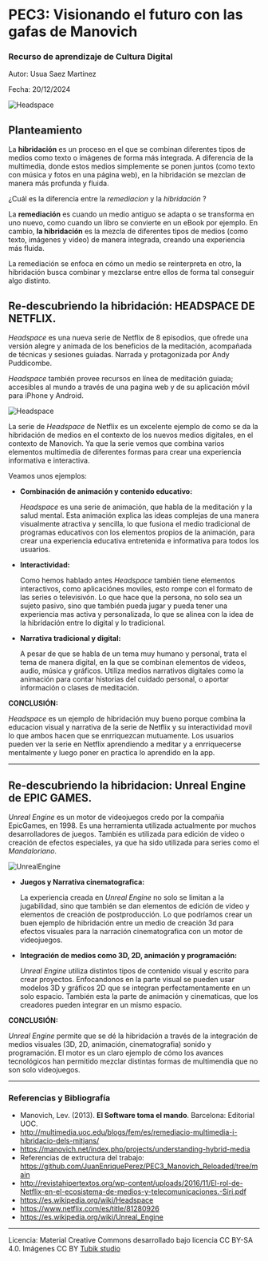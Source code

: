 # PEC3: Visionando el futuro con las gafas de Manovich 

### Recurso de aprendizaje de Cultura Digital 


Autor: Usua Saez Martinez

Fecha: 20/12/2024



![Headspace](https://upload.wikimedia.org/wikipedia/commons/9/93/Lev_Manovich_%E2%80%94_How_to_analyze_culture_using_social_networks.jpg) 


## Planteamiento

La **hibridación** es un proceso en el que se combinan diferentes tipos de medios como texto o imágenes de forma más integrada. A diferencia de la multimedia, donde estos medios simplemente se ponen juntos (como texto con música y fotos en una página web), en la hibridación se mezclan de manera más profunda y fluida.

¿Cuál es la diferencia entre la *remediacion* y la *hibridación* ?

La **remediación** es cuando un medio antiguo se adapta o se transforma en uno nuevo, como cuando un libro se convierte en un eBook por ejemplo. En cambio, **la hibridación** es la mezcla de diferentes tipos de medios (como texto, imágenes y video) de manera integrada, creando una experiencia más fluida. 

La remediación se enfoca en cómo un medio se reinterpreta en otro, la hibridación busca combinar y mezclarse entre ellos de forma tal conseguir algo distinto. 







## Re-descubriendo la hibridación: HEADSPACE  DE NETFLIX.

*Headspace* es una nueva serie de Netflix de 8 episodios, que ofrede una versión alegre y animada de los beneficios de la meditación, acompañada de técnicas y sesiones guiadas. Narrada y protagonizada por Andy Puddicombe.

*Headspace* también provee recursos en línea de meditación guiada; accesibles al mundo a través de una pagina web y de su aplicación móvil para iPhone y Android.

![Headspace](https://occ-0-8407-116.1.nflxso.net/dnm/api/v6/E8vDc_W8CLv7-yMQu8KMEC7Rrr8/AAAABVNJ-LM8ZFiSsigHos3v4pzYxL-iINaS5y7QzZAYNuyezxIceQxKa01U0ErM2-V6OCg-DDd3dGC7TXIMJoknW5OvZ1NiBFHMSTnR.jpg?r=125) 


La serie de *Headspace* de Netflix es un excelente ejemplo de como se da la hibridación de medios en el contexto de los nuevos medios digitales, en el contexto de Manovich. Ya que la serie vemos que combina varios elementos multimedia de diferentes formas para crear una experiencia informativa e interactiva. 

Veamos unos ejemplos:

- **Combinación de animación y contenido educativo:**
  
  *Headspace* es una serie de animación, que habla de la meditación y la salud mental. Esta animación explica las ideas complejas de una manera visualmente atractiva y sencilla, lo que fusiona el medio tradicional de programas educativos con los elementos propios de la animación, para crear una experiencia educativa entretenida e informativa para todos los usuarios.
  
* **Interactividad:**

  Como hemos hablado antes *Headspace* también tiene elementos interactivos, como aplicaciónes moviles, esto rompe con el formato de las series o televisivón. Lo que hace que la persona, no solo sea un sujeto pasivo, sino que también pueda jugar y pueda tener una experiencia mas activa y personalizada, lo que se alinea con la idea de la hibridación entre lo digital y lo tradicional.
  
+ **Narrativa tradicional y digital:**

  A pesar de que se habla de un tema muy humano y personal, trata el tema de manera digital, en la que se combinan elementos de videos, audio, música y gráficos. Utiliza medios narrativos digitales como la animación para contar historias del cuidado personal, o aportar información o clases de meditación.


**CONCLUSIÓN:**

*Headspace* es un ejemplo de hibridación muy bueno porque combina la educacion visual y narrativa de la serie de Netflix y su interactividad movil lo que ambos hacen que se enrriquezcan mutuamente. Los usuarios pueden ver la serie en Netflix aprendiendo a meditar y a enrriquecerse mentalmente y luego poner en practica lo aprendido en la app.

---------------------------------------------------------------------------------------------------------------------
  





## Re-descubriendo la hibridacion: Unreal Engine de EPIC GAMES.

*Unreal Engine* es un motor de videojuegos credo por la compañia EpicGames, en 1998. Es una herramienta utilizada actualmente por muchos desarrolladores de juegos. También es utilizada para edición de video o creación de efectos especiales, ya que ha sido utilizada para series como el *Mandaloriano*.

![UnrealEngine](https://www.gamespot.com/a/uploads/original/1597/15971423/3833048-unreal_enginenewlogo.jpeg) 

- **Juegos y Narrativa cinematografica:**

  La experiencia creada en *Unreal Engine* no solo se limitan a la jugabilidad, sino que también se dan elementos de edición de video y elementos de creación de postproducción. Lo que podríamos crear un buen ejemplo de hibridación entre un medio de creación 3d para efectos visuales para la narración cinematografica con un motor de videojuegos.

* **Integración de medios como 3D, 2D, animación y programación:**

  *Unreal Engine* utiliza distintos tipos de contenido visual y escrito para crear proyectos. Enfocandonos en la parte visual se pueden usar modelos 3D y gráficos 2D que se integran perfectamentamente en un solo espacio. También esta la parte de animación y cinematicas, que los creadores pueden integrar en un mismo espacio.


**CONCLUSIÓN:**

*Unreal Engine* permite que se dé la hibridación a través de la integración de medios visuales (3D, 2D, animación, cinematografia) sonido y programación. El motor es un claro ejemplo de cómo los avances tecnológicos han permitido mezclar distintas formas de multimendia que no son solo videojuegos.


---------------------------------------------------------------------------------------------------------------------

### Referencias y Bibliografía

* Manovich, Lev. (2013). **El Software toma el mando**. Barcelona: Editorial UOC.
* http://multimedia.uoc.edu/blogs/fem/es/remediacio-multimedia-i-hibridacio-dels-mitjans/
* https://manovich.net/index.php/projects/understanding-hybrid-media
* Referencias de extructura del trabajo: https://github.com/JuanEnriquePerez/PEC3_Manovich_Reloaded/tree/main
* http://revistahipertextos.org/wp-content/uploads/2016/11/El-rol-de-Netflix-en-el-ecosistema-de-medios-y-telecomunicaciones.-Siri.pdf
* https://es.wikipedia.org/wiki/Headspace
* https://www.netflix.com/es/title/81280926
* https://es.wikipedia.org/wiki/Unreal_Engine


----

Licencia: Material Creative Commons desarrollado bajo licencia CC BY-SA 4.0. Imágenes CC BY [Tubik studio](https://blog.tubikstudio.com/how-to-create-original-flat-illustrations-designers-tips/) 
